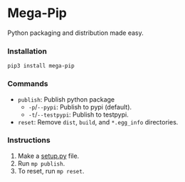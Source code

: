 # Mega-Pip
Python packaging and distribution made easy.

### Installation

    pip3 install mega-pip

### Commands
- `publish`: Publish python package
  - `-p`/`--pypi`: Publish to pypi (default).
  - `-t`/`--testpypi`: Publish to testpypi.
- `reset`: Remove `dist`, `build`, and `*.egg_info` directories.

### Instructions
1. Make a [setup.py](https://github.com/navdeep-G/setup.py) file.
2. Run `mp publish`.
3. To reset, run `mp reset`.